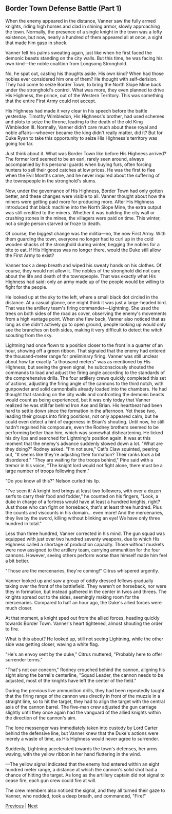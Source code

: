 ## Border Town Defense Battle (Part 1)
When the enemy appeared in the distance, Vanner saw the fully armed knights, riding high horses and clad in shining armor, slowly approaching the town. Normally, the presence of a single knight in the town was a lofty existence, but now, nearly a hundred of them appeared all at once, a sight that made him gasp in shock.

Vanner felt his palms sweating again, just like when he first faced the demonic beasts standing on the city walls. But this time, he was facing his own kind—the noble coalition from Longsong Stronghold.

No, he spat out, casting his thoughts aside. His own kind? When had those nobles ever considered him one of them? He thought with self-derision. They had come to seize Border Town, to bring the North Slope Mine back under the stronghold's control. What was more, they even planned to drive His Highness, the prince, out of the Western Territory. This was something that the entire First Army could not accept.

His Highness had made it very clear in his speech before the battle yesterday. Timothy Wimbledon, His Highness's brother, had used schemes and plots to seize the throne, leading to the death of the old King Wimbledon III. Normally, Vanner didn’t care much about these royal and noble affairs—whoever became the king didn't really matter, did it? But for Duke Ryan to take this opportunity to seize His Highness's territory was going too far.

Just think about it. What was Border Town like before His Highness arrived? The former lord seemed to be an earl, rarely seen around, always accompanied by his personal guards when buying furs, often forcing hunters to sell their good catches at low prices. He was the first to flee when the Evil Months came, and he never inquired about the suffering of the townspeople in the stronghold's slums.

Now, under the governance of His Highness, Border Town had only gotten better, and these changes were visible to all. Vanner thought about how the miners were getting paid more for producing more. After His Highness introduced that black machine into the North Slope Mine, the extra output was still credited to the miners. Whether it was building the city wall or crushing stones in the mines, the villagers were paid on time. This winter, not a single person starved or froze to death.

Of course, the biggest change was the militia—no, the now First Army. With them guarding the town, everyone no longer had to curl up in the cold wooden shacks of the stronghold during winter, begging the nobles for a bite to eat. If His Highness was no longer there, would the Duke still allow the First Army to exist?

Vanner took a deep breath and wiped his sweaty hands on his clothes. Of course, they would not allow it. The nobles of the stronghold did not care about the life and death of the townspeople. That was exactly what His Highness had said: only an army made up of the people would be willing to fight for the people.

He looked up at the sky to the left, where a small black dot circled in the distance. At a casual glance, one might think it was just a large-headed bird. That was the artillery team's firing commander—Lightning. She used the trees on both sides of the road as cover, observing the enemy's movements from a high vantage point. When she flew back, Vanner also noticed that as long as she didn't actively go to open ground, people looking up would only see the branches on both sides, making it very difficult to detect the witch scouting from the sky.

Lightning had once flown to a position closer to the front in a quarter of an hour, showing off a green ribbon.
That signaled that the enemy had entered the thousand-meter range for preliminary firing. Vanner was still unclear about how far exactly "a thousand meters" was as mentioned by His Highness, but seeing the green signal, he subconsciously shouted the commands to load and adjust the firing angle according to the standards of the comprehensive drills.
The four artillery crews quickly completed this set of actions, adjusting the firing angle of the cannons to the third notch, with gunpowder and solid cannonballs already loaded into the chambers.
He had thought that standing on the city walls and confronting the demonic beasts would count as being experienced, but it was only today that Vanner realized he was still far behind Iron Axe and Brian. His heartbeat had been hard to settle down since the formation in the afternoon. Yet these two, leading their groups into firing positions, not only appeared calm, but he could even detect a hint of eagerness in Brian's shouting. Until now, he still hadn't regained his composure, even the Rodney brothers seemed to be performing better than him, which was somewhat disheartening.
He licked his dry lips and searched for Lightning's position again.
It was at this moment that the enemy's advance suddenly slowed down a lot.
"What are they doing?" Rodney asked.
"I'm not sure," Cat's Claw squinted, peering out, "It seems like they're adjusting their formation? Their ranks look a bit disordered."
"They are waiting for the troops behind," Pine said with a tremor in his voice, "The knight lord would not fight alone, there must be a large number of troops following them."

"Do you know all this?" Nelson curled his lip.

"I've seen it! A knight lord brings at least two followers, with over a dozen serfs to carry their food and fodder," he counted on his fingers, "Look, a duke in charge of a fortress would have at least a hundred knights, right? Just those who can fight on horseback, that's at least three hundred. Plus the counts and viscounts in his domain... even more! And the mercenaries, they live by the sword, killing without blinking an eye! We have only three hundred in total."

Less than three hundred, Vanner corrected in his mind. The gun squad was equipped with just over two hundred seventy weapons, due to which His Highness called a shortage of production capacity. Those without muskets were now assigned to the artillery team, carrying ammunition for the four cannons. However, seeing others perform worse than himself made him feel a bit better.

"Those are the mercenaries, they're coming!" Citrus whispered urgently.

Vanner looked up and saw a group of oddly dressed fellows gradually taking over the front of the battlefield. They weren't on horseback, nor were they in formation, but instead gathered in the center in twos and threes. The knights spread out to the sides, seemingly making room for the mercenaries. Compared to half an hour ago, the Duke's allied forces were much closer.

At that moment, a knight sped out from the allied forces, heading quickly towards Border Town. Vanner's heart tightened, almost shouting the order to fire.

What is this about? He looked up, still not seeing Lightning, while the other side was getting closer, waving a white flag.

"He's an envoy sent by the duke," Citrus muttered, "Probably here to offer surrender terms."

"That's not our concern," Rodney crouched behind the cannon, aligning his sight along the barrel's centerline, "Squad Leader, the cannon needs to be adjusted, most of the knights have left the center of the field."

During the previous live ammunition drills, they had been repeatedly taught that the firing range of the cannon was directly in front of the muzzle in a straight line, so to hit the target, they had to align the target with the central axis of the cannon barrel. The five-man crew adjusted the gun carriage slightly until they once again had the vanguard of the allied knights within the direction of the cannon's aim.

The lone messenger was immediately taken into custody by Lord Carter behind the defensive line, but Vanner knew that the Duke's actions were merely a waste of time, as His Highness would never agree to surrender.

Suddenly, Lightning accelerated towards the town's defenses, her arms waving, with the yellow ribbon in her hand fluttering in the wind.

—The yellow signal indicated that the enemy had entered within an eight hundred meter range, a distance at which the cannon's solid shot had a chance of hitting the target. As long as the artillery captain did not signal to cease fire, each gun crew could fire at will.

The crew members also noticed the signal, and they all turned their gaze to Vanner, who nodded, took a deep breath, and commanded, "Fire!"



[Previous](CH0114.md) | [Next](CH0116.md)
